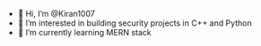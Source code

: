 - 👋 Hi, I’m @Kiran1007
- 👀 I’m interested in building security projects in C++ and Python
- 🌱 I’m currently learning MERN stack
